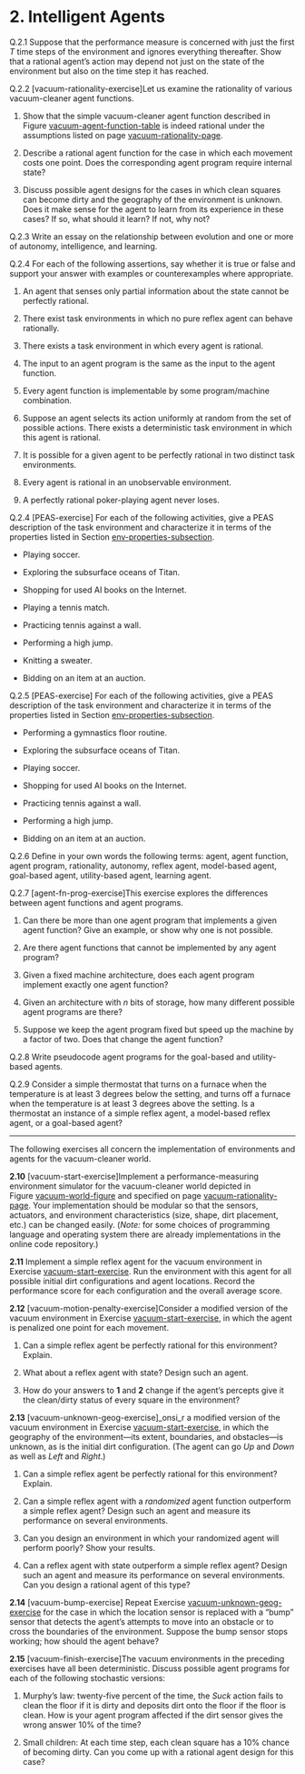 
# 2. Intelligent Agents

Q.2.1 Suppose that the performance measure is concerned with just the first
$T$ time steps of the environment and ignores everything thereafter.
Show that a rational agent’s action may depend not just on the state of
the environment but also on the time step it has reached.

Q.2.2 \[vacuum-rationality-exercise\]Let us examine the rationality of various
vacuum-cleaner agent functions.
1.  Show that the simple vacuum-cleaner agent function described in
    Figure [vacuum-agent-function-table](#/) is indeed
    rational under the assumptions listed on page [vacuum-rationality-page](#/).

2.  Describe a rational agent function for the case in which each
    movement costs one point. Does the corresponding agent program
    require internal state?

3.  Discuss possible agent designs for the cases in which clean squares
    can become dirty and the geography of the environment is unknown.
    Does it make sense for the agent to learn from its experience in
    these cases? If so, what should it learn? If not, why not?

Q.2.3 Write an essay on the relationship between evolution and one or more of
autonomy, intelligence, and learning.

Q.2.4 For each of the following assertions, say whether it is true or false
and support your answer with examples or counterexamples where
appropriate.

1.  An agent that senses only partial information about the state cannot
    be perfectly rational.

2.  There exist task environments in which no pure reflex agent can
    behave rationally.

3.  There exists a task environment in which every agent is rational.

4.  The input to an agent program is the same as the input to the
    agent function.

5.  Every agent function is implementable by some
    program/machine combination.

6.  Suppose an agent selects its action uniformly at random from the set
    of possible actions. There exists a deterministic task environment
    in which this agent is rational.

7.  It is possible for a given agent to be perfectly rational in two
    distinct task environments.

8.  Every agent is rational in an unobservable environment.

9.  A perfectly rational poker-playing agent never loses.

Q.2.4 \[PEAS-exercise\] For each of the following activities, give a PEAS
description of the task environment and characterize it in terms of the
properties listed in Section [env-properties-subsection](#/).

-   Playing soccer.

-   Exploring the subsurface oceans of Titan.

-   Shopping for used AI books on the Internet.

-   Playing a tennis match.

-   Practicing tennis against a wall.

-   Performing a high jump.

-   Knitting a sweater.

-   Bidding on an item at an auction.

Q.2.5 \[PEAS-exercise\] For each of the following activities, give a PEAS
description of the task environment and characterize it in terms of the
properties listed in Section [env-properties-subsection](#/).

-   Performing a gymnastics floor routine.

-   Exploring the subsurface oceans of Titan.

-   Playing soccer.

-   Shopping for used AI books on the Internet.

-   Practicing tennis against a wall.

-   Performing a high jump.

-   Bidding on an item at an auction.

Q.2.6 Define in your own words the following terms: agent, agent function,
agent program, rationality, autonomy, reflex agent, model-based agent,
goal-based agent, utility-based agent, learning agent.

Q.2.7 \[agent-fn-prog-exercise\]This exercise explores the differences between
agent functions and agent programs.

1.  Can there be more than one agent program that implements a given
    agent function? Give an example, or show why one is not possible.

2.  Are there agent functions that cannot be implemented by any agent
    program?

3.  Given a fixed machine architecture, does each agent program
    implement exactly one agent function?

4.  Given an architecture with $n$ bits of storage, how many different
    possible agent programs are there?

5.  Suppose we keep the agent program fixed but speed up the machine by
    a factor of two. Does that change the agent function?

Q.2.8 Write pseudocode agent programs for the goal-based and utility-based
agents.

Q.2.9 Consider a simple thermostat that turns on a furnace when the
temperature is at least 3 degrees below the setting, and turns off a
furnace when the temperature is at least 3 degrees above the setting. Is
a thermostat an instance of a simple reflex agent, a model-based reflex
agent, or a goal-based agent?

---

The following exercises all concern the implementation of environments
and agents for the vacuum-cleaner world.

**2.10** \[vacuum-start-exercise\]Implement a performance-measuring environment
simulator for the vacuum-cleaner world depicted in
Figure [vacuum-world-figure](#/) and specified on
page [vacuum-rationality-page](#/). Your implementation should be modular so that the
sensors, actuators, and environment characteristics (size, shape, dirt
placement, etc.) can be changed easily. (*Note:* for some
choices of programming language and operating system there are already
implementations in the online code repository.)

**2.11** Implement a simple reflex agent for the vacuum environment in
Exercise [vacuum-start-exercise](#/). Run the environment
with this agent for all possible initial dirt configurations and agent
locations. Record the performance score for each configuration and the
overall average score.

**2.12** \[vacuum-motion-penalty-exercise\]Consider a modified version of the
vacuum environment in Exercise [vacuum-start-exercise](#/),
in which the agent is penalized one point for each movement.

1.  Can a simple reflex agent be perfectly rational for this
    environment? Explain.

2.  What about a reflex agent with state? Design such an agent.

3.  How do your answers to **1** and **2**
    change if the agent’s percepts give it the clean/dirty status of
    every square in the environment?

**2.13** \[vacuum-unknown-geog-exercise\]_onsi_r a modified version of the
vacuum environment in Exercise [vacuum-start-exercise](#/),
in which the geography of the environment—its extent, boundaries, and
obstacles—is unknown, as is the initial dirt configuration. (The agent
can go *Up* and *Down* as well as *Left* and *Right*.)

1.  Can a simple reflex agent be perfectly rational for this
    environment? Explain.

2.  Can a simple reflex agent with a *randomized* agent
    function outperform a simple reflex agent? Design such an agent and
    measure its performance on several environments.

3.  Can you design an environment in which your randomized agent will
    perform poorly? Show your results.

4.  Can a reflex agent with state outperform a simple reflex agent?
    Design such an agent and measure its performance on several
    environments. Can you design a rational agent of this type?

**2.14** \[vacuum-bump-exercise\] Repeat
Exercise [vacuum-unknown-geog-exercise](#/) for the case in
which the location sensor is replaced with a “bump” sensor that detects
the agent’s attempts to move into an obstacle or to cross the boundaries
of the environment. Suppose the bump sensor stops working; how should
the agent behave?

**2.15** \[vacuum-finish-exercise\]The vacuum environments in the preceding
exercises have all been deterministic. Discuss possible agent programs
for each of the following stochastic versions:

1.  Murphy’s law: twenty-five percent of the time, the *Suck* action
    fails to clean the floor if it is dirty and deposits dirt onto the
    floor if the floor is clean. How is your agent program affected if
    the dirt sensor gives the wrong answer 10% of the time?

2.  Small children: At each time step, each clean square has a 10%
    chance of becoming dirty. Can you come up with a rational agent
    design for this case?



